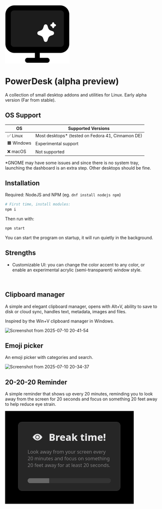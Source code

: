 ![Icon](misc/icon.svg?0)

# PowerDesk (alpha preview)
A collection of small desktop addons and utilities for Linux. Early alpha version (Far from stable).

## OS Support

| OS      | Supported Versions |
|---------|---------------------|
| ✅ Linux   | Most desktops* (tested on Fedora 41, Cinnamon DE) |
| 🟧 Windows | Experimental support             |
| ❌ macOS   | Not supported                    |

\*GNOME may have some issues and since there is no system tray, launching the dashboard is an extra step. Other desktops should be fine.

## Installation
Required: NodeJS and NPM (eg. `dnf install nodejs npm`)
```sh
# First time, install modules:
npm i
```
Then run with:
```sh
npm start
```
You can start the program on startup, it will run quietly in the background.


## Strengths
- Customizable UI: you can change the color accent to any color, or enable an experimental acrylic (semi-transparent) window style.
<br>


## Clipboard manager
A simple and elegant clipboard manager, opens with Alt+V, ability to save to disk or cloud sync, handles text, metadata, images and files.

Inspired by the Win+V clipboard manager in Windows.

<img width="310" height="430" alt="Screenshot from 2025-07-10 20-41-54" src="https://github.com/user-attachments/assets/5243fdec-00c4-4ea7-a15c-e68b4a39009d" />


## Emoji picker
An emoji picker with categories and search.

<img width="308" height="425" alt="Screenshot from 2025-07-10 20-34-37" src="https://github.com/user-attachments/assets/d4c74473-8e01-454c-aee8-2b5ab3444250" />



<!-- Hello world! -->


## 20-20-20 Reminder
A simple reminder that shows up every 20 minutes, reminding you to look away from the screen for 20 seconds and focus on something 20 feet away to help reduce eye strain.

![20-20-20 Reminder Sceeenshot](misc/screenshots/twenty.png)
